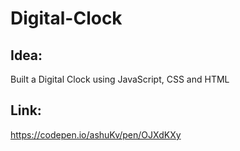 # Digital-Clock

## Idea:
Built a Digital Clock using JavaScript, CSS and HTML

## Link: 
https://codepen.io/ashuKv/pen/OJXdKXy
